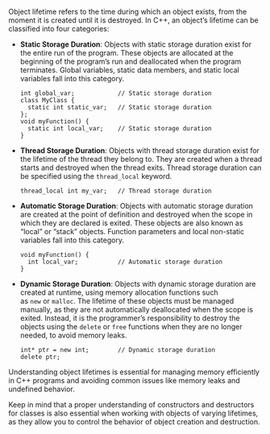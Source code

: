 Object lifetime refers to the time during which an object exists, from the moment it is created until it is destroyed. In C++, an object’s lifetime can be classified into four categories:

- **Static Storage Duration**: Objects with static storage duration exist for the entire run of the program. These objects are allocated at the beginning of the program’s run and deallocated when the program terminates. Global variables, static data members, and static local variables fall into this category.
    
    ```
    int global_var;            // Static storage duration
    class MyClass {
      static int static_var;   // Static storage duration
    };
    void myFunction() {
      static int local_var;    // Static storage duration
    }
    ```
    
- **Thread Storage Duration**: Objects with thread storage duration exist for the lifetime of the thread they belong to. They are created when a thread starts and destroyed when the thread exits. Thread storage duration can be specified using the `thread_local` keyword.
    
    ```
    thread_local int my_var;   // Thread storage duration
    ```
    
- **Automatic Storage Duration**: Objects with automatic storage duration are created at the point of definition and destroyed when the scope in which they are declared is exited. These objects are also known as “local” or “stack” objects. Function parameters and local non-static variables fall into this category.
    
    ```
    void myFunction() {
      int local_var;           // Automatic storage duration
    }
    ```
    
- **Dynamic Storage Duration**: Objects with dynamic storage duration are created at runtime, using memory allocation functions such as `new` or `malloc`. The lifetime of these objects must be managed manually, as they are not automatically deallocated when the scope is exited. Instead, it is the programmer’s responsibility to destroy the objects using the `delete` or `free` functions when they are no longer needed, to avoid memory leaks.
    
    ```
    int* ptr = new int;        // Dynamic storage duration
    delete ptr;
    ```
    

Understanding object lifetimes is essential for managing memory efficiently in C++ programs and avoiding common issues like memory leaks and undefined behavior.

Keep in mind that a proper understanding of constructors and destructors for classes is also essential when working with objects of varying lifetimes, as they allow you to control the behavior of object creation and destruction.